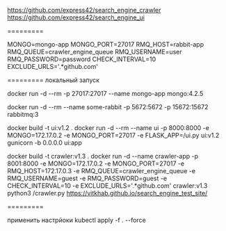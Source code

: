 https://github.com/express42/search_engine_crawler
https://github.com/express42/search_engine_ui


=========

MONGO=mongo-app
MONGO_PORT=27017
RMQ_HOST=rabbit-app
RMQ_QUEUE=crawler_engine_queue
RMQ_USERNAME=user
RMQ_PASSWORD=password
CHECK_INTERVAL=10
EXCLUDE_URLS='.*github.com'

========= локальный запуск

docker run -d --rm -p 27017:27017 --name mongo-app mongo:4.2.5

docker run -d --rm --name some-rabbit -p 5672:5672 -p 15672:15672 rabbitmq:3

docker build -t ui:v1.2 .
docker run -d --rm --name ui -p 8000:8000 -e MONGO=172.17.0.2 -e MONGO_PORT=27017 -e FLASK_APP=/ui.py ui:v1.2 gunicorn -b 0.0.0.0 ui:app

docker build -t crawler:v1.3 .
docker run -d --name crawler-app -p 8001:8000 -e MONGO=172.17.0.2 -e MONGO_PORT=27017 -e RMQ_HOST=172.17.0.3 -e RMQ_QUEUE=crawler_engine_queue -e RMQ_USERNAME=guest -e RMQ_PASSWORD=guest -e CHECK_INTERVAL=10 -e EXCLUDE_URLS='.*github.com' crawler:v1.3 python3 /crawler.py https://vitkhab.github.io/search_engine_test_site/

=========

применить настрйоки kubectl apply -f . --force
